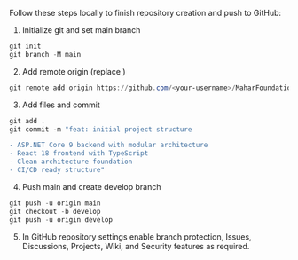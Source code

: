 Follow these steps locally to finish repository creation and push to GitHub:

1. Initialize git and set main branch

```powershell
git init
git branch -M main
```

2. Add remote origin (replace <your-username>)

```powershell
git remote add origin https://github.com/<your-username>/MaharFoundation.git
```

3. Add files and commit

```powershell
git add .
git commit -m "feat: initial project structure

- ASP.NET Core 9 backend with modular architecture
- React 18 frontend with TypeScript
- Clean architecture foundation
- CI/CD ready structure"
```

4. Push main and create develop branch

```powershell
git push -u origin main
git checkout -b develop
git push -u origin develop
```

5. In GitHub repository settings enable branch protection, Issues, Discussions, Projects, Wiki, and Security features as required.
